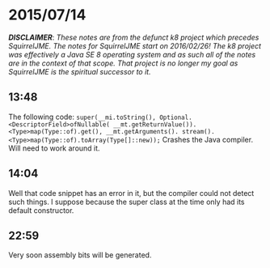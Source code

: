 # 2015/07/14

***DISCLAIMER***: _These notes are from the defunct k8 project which_
_precedes SquirrelJME. The notes for SquirrelJME start on 2016/02/26!_
_The k8 project was effectively a Java SE 8 operating system and as such_
_all of the notes are in the context of that scope. That project is no_
_longer my goal as SquirrelJME is the spiritual successor to it._

## 13:48

The following code: ` super(__mi.toString(),
Optional.<DescriptorField>ofNullable(
__mt.getReturnValue()).<Type>map(Type::of).get(), __mt.getArguments().
stream().<Type>map(Type::of).toArray(Type[]::new)); ` Crashes the Java
compiler. Will need to work around it.

## 14:04

Well that code snippet has an error in it, but the compiler could not detect
such things. I suppose because the super class at the time only had its
default constructor.

## 22:59

Very soon assembly bits will be generated.

